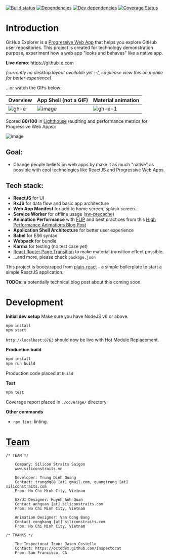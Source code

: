 [![Build status](https://travis-ci.org/trungdq88/github-explorer.svg?branch=master)](https://travis-ci.org/trungdq88/github-explorer)
[![Dependencies](https://img.shields.io/david/trungdq88/github-explorer.svg)]()
[![Dev dependencies](https://img.shields.io/david/dev/trungdq88/github-explorer.svg)]()
[![Coverage Status](https://coveralls.io/repos/trungdq88/github-explorer/badge.svg?branch=master&service=github)](https://coveralls.io/github/trungdq88/github-explorer?branch=master)


# Introduction
GitHub Explorer is a [Progressive Web App](https://developers.google.com/web/progressive-web-apps/) that helps you explore GitHub user repositories. This project is created for technology demonstration purpose, experiment how a web app "looks and behaves" like a native app.

**Live demo**: https://github-e.com

*(currently no desktop layout available yet :-(, so please view this on mobile for better experience)*

...or watch the GIFs below:

|Overview|App Shell (not a GIF)|Material animation|
|--------|---------|------------------|
|![gh-e](https://cloud.githubusercontent.com/assets/4214509/16709365/18c51ef6-4639-11e6-8d51-94386c8b8983.gif)|![image](https://cloud.githubusercontent.com/assets/4214509/16709479/0785ce26-463c-11e6-8376-f6734579649d.png)|![gh-e-1](https://cloud.githubusercontent.com/assets/4214509/16709494/7edb296c-463c-11e6-82a4-7e149dec6de3.gif)|

Scored **88/100** in [Lighthouse](https://github.com/GoogleChrome/lighthouse) (auditing and performance metrics for Progressive Web Apps):

![image](https://cloud.githubusercontent.com/assets/4214509/16709429/efc01ee6-463a-11e6-889f-026a954bd10c.png)


## Goal:
 - Change people beliefs on web apps by make it as much "native" as possible with cool technologies like ReactJS and Progressive Web Apps.

## Tech stack:
 - **ReactJS** for UI
 - **RxJS** for data flow and basic app architecture
 - **Web App Manifest** for add to home screen, splash screen...
 - **Service Worker** for offline usage ([sw-precache](https://github.com/GoogleChrome/sw-precache))
 - **Animation Performance** with [FLIP](https://aerotwist.com/blog/flip-your-animations/) and best practices from this [High Performance Animations Blog Post](http://www.html5rocks.com/en/tutorials/speed/high-performance-animations/)
 - **Application Shell Architecture** for better user experience
 - **Babel** for ES6 syntax
 - **Webpack** for bundle
 - **Karma** for testing (no test case yet)
 - [React Router Page Transition](https://github.com/trungdq88/react-router-page-transition) to make material transition effect possible.
 - ...and more, please check `package.json`

This project is bootstraped from [plain-react](https://github.com/trungdq88/plain-react) - a simple boilerplate to start a simple ReactJS application.

**TODOs:** a potentially technical blog post about this coming soon.

# Development
**Initial dev setup**
Make sure you have NodeJS v6 or above. 

```bash  
npm install 
npm start 
``` 

`http://localhost:8763` should now be live with Hot Module Replacement.

**Production build**

```bash
npm install 
npm run build 
```

Production code placed at `build`

**Test**

```bash
npm test
```

Coverage report placed in `./coverage/` directory

**Other commands**
- `npm lint`: linting.

# [Team](https://github-e.com/humans.txt)

```
/* TEAM */

    Company: Silicon Straits Saigon
    www.siliconstraits.vn

    Developer: Trung Dinh Quang
    Contact: trungdq88 [at] gmail.com, quangtrung [at] siliconstraits.com
    From: Ho Chi Minh City, Vietnam

    UX/UI Designer: Huynh Anh Quan
    Contact anhquan [at] siliconstraits.com
    From: Ho Chi Minh City, Vietnam

    Animation Designer: Van Cong Bang
    Contact congbang [at] siliconstraits.com
    From: Ho Chi Minh City, Vietnam

/* THANKS */

    The Inspectocat Icon: Jason Costello 
    Contact: https://octodex.github.com/inspectocat
    From: San Francisco, CA
```
